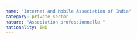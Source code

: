 ```yaml
---
name: "Internet and Mobile Association of India"
category: private-sector
nature: "Association professionnelle "
nationality: IND
---
```

